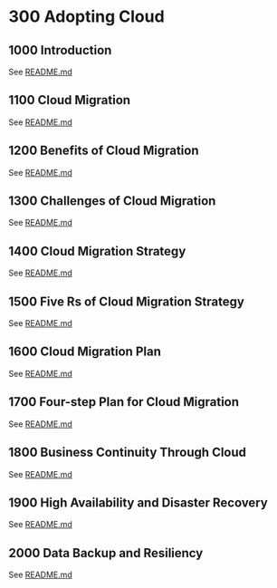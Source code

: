 # 300 Adopting Cloud

## 1000 Introduction

See [README.md](./1000/README.md)

## 1100 Cloud Migration

See [README.md](./1100/README.md)

## 1200 Benefits of Cloud Migration

See [README.md](./1200/README.md)

## 1300 Challenges of Cloud Migration

See [README.md](./1300/README.md)

## 1400 Cloud Migration Strategy

See [README.md](./1400/README.md)

## 1500  Five Rs of Cloud Migration Strategy

See [README.md](./1500/README.md)

## 1600 Cloud Migration Plan

See [README.md](./1600/README.md)

## 1700 Four-step Plan for Cloud Migration

See [README.md](./1700/README.md)

## 1800 Business Continuity Through Cloud

See [README.md](./1800/README.md)

## 1900 High Availability and Disaster Recovery

See [README.md](./1900/README.md)

## 2000 Data Backup and Resiliency

See [README.md](./2000/README.md)

